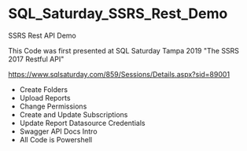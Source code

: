 # SQL_Saturday_SSRS_Rest_Demo
SSRS Rest API Demo

This Code was first presented at SQL Saturday Tampa 2019 "The SSRS 2017 Restful API"

https://www.sqlsaturday.com/859/Sessions/Details.aspx?sid=89001

* Create Folders
* Upload Reports
* Change Permissions
* Create and Update Subscriptions
* Update Report Datasource Credentials
* Swagger API Docs Intro
* All Code is Powershell
